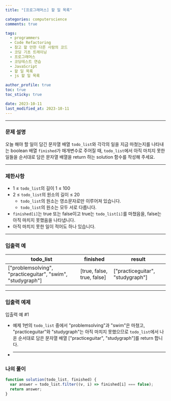 ```yaml
---
title: "[프로그래머스] 할 일 목록"

categories: computerscience
comments: true

tags:
  - programmers
  - Code Refactoring
  - 참고 할 만한 다른 사람의 코드
  - 코딩 기초 트레이닝
  - 프로그래머스
  - 코딩테스트 연습
  - JavaScript
  - 할 일 목록
  - js 할 일 목록

author_profile: true
toc: true
toc_sticky: true

date: 2023-10-11
last_modified_at: 2023-10-11
---
```


---

### 문제 설명

오늘 해야 할 일이 담긴 문자열 배열 `todo_list`와 각각의 일을 지금 마쳤는지를 나타내는 boolean 배열 `finished`가 매개변수로 주어질 때, `todo_list`에서 아직 마치지 못한 일들을 순서대로 담은 문자열 배열을 return 하는 solution 함수를 작성해 주세요.

---

### 제한사항

- 1 ≤ `todo_list`의 길이 1 ≤ 100
- 2 ≤ `todo_list`의 원소의 길이 ≤ 20
  - `todo_list`의 원소는 영소문자로만 이루어져 있습니다.
  - `todo_list`의 원소는 모두 서로 다릅니다.
- `finished[i]`는 true 또는 false이고 true는 `todo_list[i]`를 마쳤음을, false는 아직 마치지 못했음을 나타냅니다.
- 아직 마치지 못한 일이 적어도 하나 있습니다.

---

### 입출력 예

| todo_list                                                  | finished                   | result                           |
| ---------------------------------------------------------- | -------------------------- | -------------------------------- |
| ["problemsolving", "practiceguitar", "swim", "studygraph"] | [true, false, true, false] | ["practiceguitar", "studygraph"] |

---

### 입출력 예제

입출력 예 #1

- 예제 1번의 `todo_list` 중에서 "problemsolving"과 "swim"은 마쳤고, "practiceguitar"와 "studygraph"는 아직 마치지 못했으므로 `todo_list`에서 나온 순서대로 담은 문자열 배열 ["practiceguitar", "studygraph"]를 return 합니다.
- ***

### 나의 풀이

```jsx
function solution(todo_list, finished) {
  var answer = todo_list.filter((v, i) => finished[i] === false);
  return answer;
}
```
